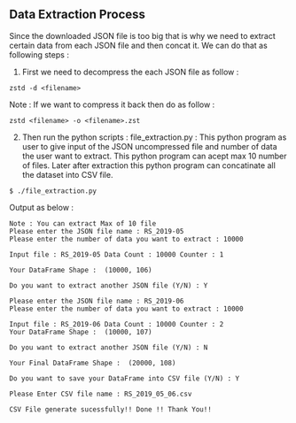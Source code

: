 ## Data Extraction Process 

Since the downloaded JSON file is too big that is why we need to extract certain data from each JSON file and then concat it. We can do that as following steps :

1. First we need to decompress the each JSON file as follow : 
```
zstd -d <filename>
```

Note : If we want to compress it back then do as follow :
```
zstd <filename> -o <filename>.zst
```

2. Then run the python scripts : file_extraction.py : This python program as user to give input of the JSON uncompressed file and number of data the user want to extract. This python program can acept max 10 number of files. Later after extraction this python program can concatinate all the dataset into CSV file.

```$ ./file_extraction.py```

Output as below :

```
Note : You can extract Max of 10 file
Please enter the JSON file name : RS_2019-05
Please enter the number of data you want to extract : 10000

Input file : RS_2019-05 Data Count : 10000 Counter : 1

Your DataFrame Shape :  (10000, 106)

Do you want to extract another JSON file (Y/N) : Y

Please enter the JSON file name : RS_2019-06
Please enter the number of data you want to extract : 10000

Input file : RS_2019-06 Data Count : 10000 Counter : 2
Your DataFrame Shape :  (10000, 107)

Do you want to extract another JSON file (Y/N) : N

Your Final DataFrame Shape :  (20000, 108)

Do you want to save your DataFrame into CSV file (Y/N) : Y

Please Enter CSV file name : RS_2019_05_06.csv

CSV File generate sucessfully!! Done !! Thank You!!

```
